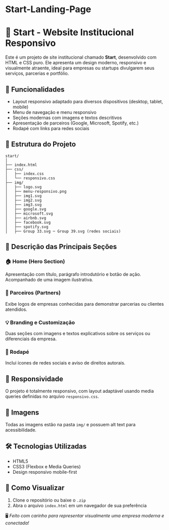 # Start-Landing-Page

# 🌟 Start - Website Institucional Responsivo

Este é um projeto de site institucional chamado **Start**, desenvolvido com HTML e CSS puro. Ele apresenta um design moderno, responsivo e visualmente atraente, ideal para empresas ou startups divulgarem seus serviços, parcerias e portfólio.

## 🚀 Funcionalidades

- Layout responsivo adaptado para diversos dispositivos (desktop, tablet, mobile)
- Menu de navegação e menu responsivo
- Seções modernas com imagens e textos descritivos
- Apresentação de parceiros (Google, Microsoft, Spotify, etc.)
- Rodapé com links para redes sociais

## 🧱 Estrutura do Projeto

```
start/
│
├── index.html
├── css/
│   ├── index.css
│   └── responsivo.css
├── img/
│   ├── logo.svg
│   ├── menu-responsivo.png
│   ├── img1.svg
│   ├── img2.svg
│   ├── img3.svg
│   ├── google.svg
│   ├── microsoft.svg
│   ├── airbnb.svg
│   ├── facebook.svg
│   ├── spotify.svg
│   ├── Group 33.svg ─ Group 39.svg (redes sociais)
```

## 📁 Descrição das Principais Seções

### 🏠 Home (Hero Section)
Apresentação com título, parágrafo introdutório e botão de ação. Acompanhado de uma imagem ilustrativa.

### 🤝 Parceiros (Partners)
Exibe logos de empresas conhecidas para demonstrar parcerias ou clientes atendidos.

### 💡 Branding e Customização
Duas seções com imagens e textos explicativos sobre os serviços ou diferenciais da empresa.

### 📱 Rodapé
Inclui ícones de redes sociais e aviso de direitos autorais.

## 📲 Responsividade

O projeto é totalmente responsivo, com layout adaptável usando media queries definidas no arquivo `responsivo.css`.

## 📸 Imagens

Todas as imagens estão na pasta `img/` e possuem alt text para acessibilidade.

## 🛠️ Tecnologias Utilizadas

- HTML5
- CSS3 (Flexbox e Media Queries)
- Design responsivo mobile-first

## 📌 Como Visualizar

1. Clone o repositório ou baixe o `.zip`
2. Abra o arquivo `index.html` em um navegador de sua preferência

🖥️ *Feito com carinho para representar visualmente uma empresa moderna e conectada!*
